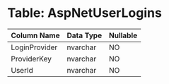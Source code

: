 # Table: AspNetUserLogins

| Column Name | Data Type | Nullable |
|-------------|-----------|----------|
| LoginProvider | nvarchar | NO |
| ProviderKey | nvarchar | NO |
| UserId | nvarchar | NO |
